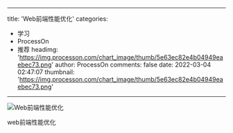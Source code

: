 
---
title: 'Web前端性能优化'
categories: 
 - 学习
 - ProcessOn
 - 推荐
headimg: 'https://img.processon.com/chart_image/thumb/5e63ec82e4b04949eaebec73.png'
author: ProcessOn
comments: false
date: 2022-03-04 02:47:07
thumbnail: 'https://img.processon.com/chart_image/thumb/5e63ec82e4b04949eaebec73.png'
---

<div>   
<img class="thumb" alt="Web前端性能优化" src="https://img.processon.com/chart_image/thumb/5e63ec82e4b04949eaebec73.png" referrerpolicy="no-referrer">
<p>web前端性能优化</p>  
</div>
            